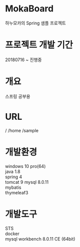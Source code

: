# MokaBoard
하누모카의 Spring 샘플 프로젝트

# 프로젝트 개발 기간
20180716 ~ 진행중

# 개요
스프링 공부용 

# URL

/
/home
/sample


# 개발환경
windows 10 pro(64)  
java 1.8  
spring 4  
tomcat 9
mysql 8.0.11  
mybatis  
thymeleaf3

# 개발도구
STS  
docker  
mysql workbench 8.0.11 CE (64bit)  
